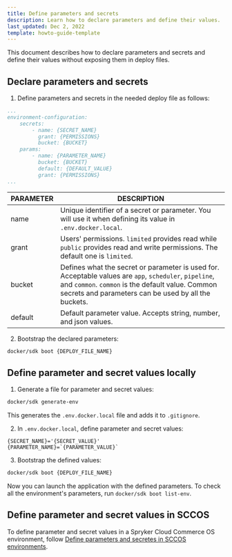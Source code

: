 ```yaml
---
title: Define parameters and secrets
description: Learn how to declare parameters and define their values.
last_updated: Dec 2, 2022
template: howto-guide-template
---
```


This document describes how to declare parameters and secrets and define their values without exposing them in deploy files.

## Declare parameters and secrets

1. Define parameters and secrets in the needed deploy file as follows:

```yaml
...
environment-configuration:
    secrets:
        - name: {SECRET_NAME}
          grant: {PERMISSIONS}
          bucket: {BUCKET}
    params:
        - name: {PARAMETER_NAME}
          bucket: {BUCKET}
          default: {DEFAULT_VALUE}
          grant: {PERMISSIONS}
...
```
| PARAMETER | DESCRIPTION |
| - | - |
| name | Unique identifier of a secret or parameter. You will use it when defining its value in `.env.docker.local`. |
| grant | Users' permissions. `limited` provides read while `public` provides read and write permissions. The default one is `limited`. |
| bucket | Defines what the secret or parameter is used for. Acceptable values are `app`, `scheduler`, `pipeline`, and `common`. `common` is the default value. Common secrets and parameters can be used by all the buckets. |
| default | Default parameter value. Accepts string, number, and json values. |

2. Bootstrap the declared parameters:

```bash
docker/sdk boot {DEPLOY_FILE_NAME}
```

## Define parameter and secret values locally

1. Generate a file for parameter and secret values:

```bash
docker/sdk generate-env
```

This generates the `.env.docker.local` file and adds it to `.gitignore`.

2. In `.env.docker.local`, define parameter and secret values:

```text
{SECRET_NAME}='{SECRET_VALUE}'
{PARAMETER_NAME}=`{PARAMETER_VALUE}`
```

3. Bootstrap the defined values:
```bash
docker/sdk boot {DEPLOY_FILE_NAME}
```

Now you can launch the application with the defined parameters. To check all the environment's parameters, run `docker/sdk boot list-env`.


## Define parameter and secret values in SCCOS

To define parameter and secret values in a Spryker Cloud Commerce OS environment, follow [Define parameters and secretes in SCCOS environments](/docs/cloud/dev/spryker-cloud-commerce-os/define-parameter-and-secret-values-in-sccos-environments.html).
